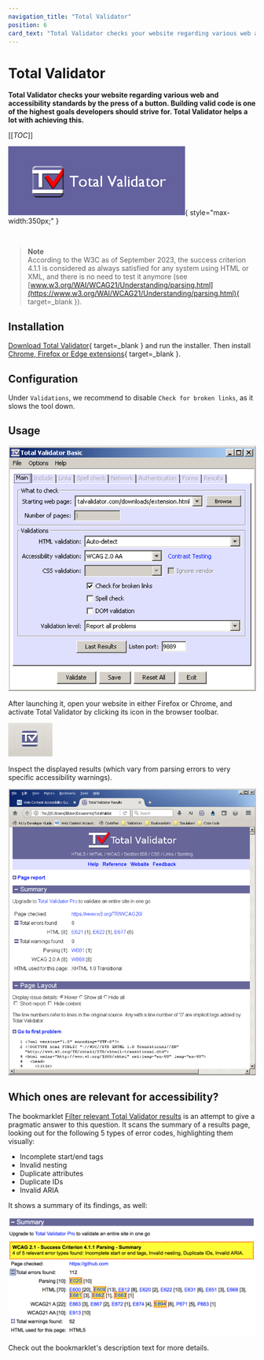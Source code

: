 ```yaml
---
navigation_title: "Total Validator"
position: 6
card_text: "Total Validator checks your website regarding various web and accessibility standards."
---
```


# Total Validator

**Total Validator checks your website regarding various web and accessibility standards by the press of a button. Building valid code is one of the highest goals developers should strive for. Total Validator helps a lot with achieving this.**

[[_TOC_]]

![Total Validator logo](_media/logo_total-validator.png){ style="max-width:350px;" }

<br>

> **Note**<br>According to the W3C as of September 2023, the success criterion 4.1.1 is considered as always satisfied for any system using HTML or XML, and there is no need to test it anymore (see [www.w3.org/WAI/WCAG21/Understanding/parsing.html](https://www.w3.org/WAI/WCAG21/Understanding/parsing.html){ target=_blank }).

## Installation

[Download Total Validator](https://www.totalvalidator.com/downloads/){ target=_blank } and run the installer. Then install [Chrome, Firefox or Edge extensions](https://www.totalvalidator.com/downloads/extension.html){ target=_blank }.

## Configuration

Under `Validations`, we recommend to disable `Check for broken links`, as it slows the tool down.

## Usage

![Total Validator window](_media/totalvalidator-window.png)

After launching it, open your website in either Firefox or Chrome, and activate Total Validator by clicking its icon in the browser toolbar.

![Total Validator browser icon](_media/totalvalidator-browser-icon.png)

Inspect the displayed results (which vary from parsing errors to very specific accessibility warnings).

![Total Validator results](_media/totalvalidator-results.png)

## Which ones are relevant for accessibility?

The bookmarklet [Filter relevant Total Validator results](https://codepen.io/jmuheim/pen/yLNqERL) is an attempt to give a pragmatic answer to this question. It scans the summary of a results page, looking out for the following 5 types of error codes, highlighting them visually:

- Incomplete start/end tags
- Invalid nesting
- Duplicate attributes
- Duplicate IDs
- Invalid ARIA

It shows a summary of its findings, as well:

![Filtered Total Validator results](_media/filtered-totalvalidator-results.png)

Check out the bookmarklet's description text for more details.
